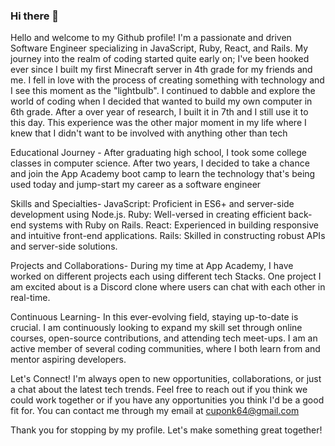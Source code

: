 ### Hi there 👋

<!--
**Cuponk/Cuponk** is a ✨ _special_ ✨ repository because its `README.md` (this file) appears on your GitHub profile.

Here are some ideas to get you started:

- 🔭 I’m currently working on ...
- 🌱 I’m currently learning ...
- 👯 I’m looking to collaborate on ...
- 🤔 I’m looking for help with ...
- 💬 Ask me about ...
- 📫 How to reach me: ...
- 😄 Pronouns: ...
- ⚡ Fun fact: ...
-->


Hello and welcome to my Github profile! I'm a passionate and driven Software Engineer specializing in JavaScript, Ruby, React, and Rails. My journey into the realm of coding started quite early on; I've been hooked ever since I built my first Minecraft server in 4th grade for my friends and me. I fell in love with the process of creating something with technology and I see this moment as the "lightbulb". I continued to dabble and explore the world of coding when I decided that wanted to build my own computer in 6th grade. After a over year of research, I built it in 7th and I still use it to this day. This experience was the other major moment in my life where I knew that I didn't want to be involved with anything other than tech

Educational Journey -
After graduating high school, I took some college classes in computer science. After two years, I decided to take a chance and join the App Academy boot camp to learn the technology that's being used today and jump-start my career as a software engineer

Skills and Specialties-
JavaScript: Proficient in ES6+ and server-side development using Node.js.
Ruby: Well-versed in creating efficient back-end systems with Ruby on Rails.
React: Experienced in building responsive and intuitive front-end applications.
Rails: Skilled in constructing robust APIs and server-side solutions.

Projects and Collaborations-
During my time at App Academy, I have worked on different projects each using different tech Stacks. One project I am excited about is a Discord clone where users can chat with each other in real-time.

Continuous Learning- 
In this ever-evolving field, staying up-to-date is crucial. I am continuously looking to expand my skill set through online courses, open-source contributions, and attending tech meet-ups. I am an active member of several coding communities, where I both learn from and mentor aspiring developers.

Let's Connect!
I'm always open to new opportunities, collaborations, or just a chat about the latest tech trends. Feel free to reach out if you think we could work together or if you have any opportunities you think I'd be a good fit for. You can contact me through my email at cuponk64@gmail.com

Thank you for stopping by my profile. Let's make something great together!
